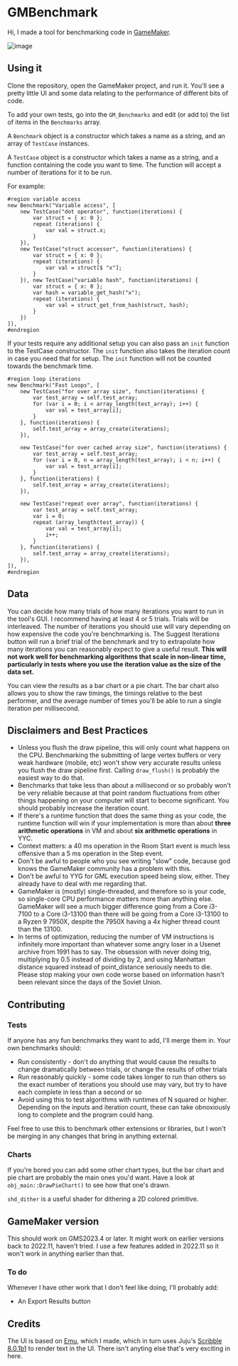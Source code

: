# GMBenchmark

Hi, I made a tool for benchmarking code in [GameMaker](https://gamemaker.io/en).

![image](https://github.com/DragoniteSpam/GMBenchmark/assets/7087495/57b86e45-bb51-4dc6-9a14-adc351a13b6a)

## Using it

Clone the repository, open the GameMaker project, and run it. You'll see a pretty little UI and some data relating to the performance of different bits of code.

To add your own tests, go into the `GM_Benchmarks` and edit (or add to) the list of items in the `Benchmarks` array.

A `Benchmark` object is a constructor which takes a name as a string, and an array of `TestCase` instances.

A `TestCase` object is a constructor which takes a name as a string, and a function containing the code you want to time. The function will accept a number of iterations for it to be run.

For example:

    #region variable access
    new Benchmark("Variable access", [
        new TestCase("dot operator", function(iterations) {
            var struct = { x: 0 };
            repeat (iterations) {
                var val = struct.x;
            }
        }),
        new TestCase("struct accessor", function(iterations) {
            var struct = { x: 0 };
            repeat (iterations) {
                var val = struct[$ "x"];
            }
        }), new TestCase("variable hash", function(iterations) {
            var struct = { x: 0 };
            var hash = variable_get_hash("x");
            repeat (iterations) {
                var val = struct_get_from_hash(struct, hash);
            }
        })
    ]),
    #endregion

If your tests require any additional setup you can also pass an `init` function to the TestCase constructor. The `init` function also takes the iteration count in case you need that for setup. The `init` function will not be counted towards the benchmark time.

    #region loop iterations
    new Benchmark("Fast Loops", [
        new TestCase("for over array size", function(iterations) {
            var test_array = self.test_array;
            for (var i = 0; i < array_length(test_array); i++) {
                var val = test_array[i];
            }
        }, function(iterations) {
            self.test_array = array_create(iterations);
        }),
        
        new TestCase("for over cached array size", function(iterations) {
            var test_array = self.test_array;
            for (var i = 0, n = array_length(test_array); i < n; i++) {
                var val = test_array[i];
            }
        }, function(iterations) {
            self.test_array = array_create(iterations);
        }),
        
        new TestCase("repeat over array", function(iterations) {
            var test_array = self.test_array;
            var i = 0;
            repeat (array_length(test_array)) {
                var val = test_array[i];
                i++;
            }
        }, function(iterations) {
            self.test_array = array_create(iterations);
        }),
    ]),
    #endregion

## Data

You can decide how many trials of how many iterations you want to run in the tool's GUI. I recommend having at least 4 or 5 trials. Trials will be interleaved. The number of iterations you should use will vary depending on how expensive the code you're benchmarking is. The Suggest Iterations button will run a brief trial of the benchmark and try to extrapolate how many iterations you can reasonably expect to give a useful result. **This will not work well for benchmarking algorithms that scale in non-linear time, particularly in tests where you use the iteration value as the size of the data set.**

You can view the results as a bar chart or a pie chart. The bar chart also allows you to show the raw timings, the timings relative to the best performer, and the average number of times you'll be able to run a single iteration per millisecond.

## Disclaimers and Best Practices

 - Unless you flush the draw pipeline, this will only count what happens on the CPU. Benchmarking the submitting of large vertex buffers or very weak hardware (mobile, etc) won't show very accurate results unless you flush the draw pipeline first. Calling `draw_flush()` is probably the easiest way to do that.
 - Benchmarks that take less than about a millisecond or so probably won't be very reliable because at that point random fluctuations from other things happening on your computer will start to become significant. You should probably increase the iteration count.
 - If there's a runtime function that does the same thing as your code, the runtime function will win if your implementation is more than about **three arithmetic operations** in VM and about **six arithmetic operations** in YYC.
 - Context matters: a 40 ms operation in the Room Start event is much less offensive than a 5 ms operation in the Step event.
 - Don't be awful to people who you see writing "slow" code, because god knows the GameMaker community has a problem with this.
 - Don't be awful to YYG for GML execution speed being slow, either. They already have to deal with me regarding that.
 - GameMaker is (mostly) single-threaded, and therefore so is your code, so single-core CPU performance matters more than anything else. GameMaker will see a much bigger difference going from a Core i3-7100 to a Core i3-13100 than there will be going from a Core i3-13100 to a Ryzen 9 7950X, despite the 7950X having a 4x higher thread count than the 13100.
 - In terms of optimization, reducing the number of VM instructions is infinitely more important than whatever some angry loser in a Usenet archive from 1991 has to say. The obsession with never doing trig, multiplying by 0.5 instead of dividing by 2, and using Manhattan distance squared instead of point_distance seriously needs to die. Please stop making your own code worse based on information hasn't been relevant since the days of  the Soviet Union.

## Contributing

### Tests

If anyone has any fun benchmarks they want to add, I'll merge them in. Your own benchmarks should:
 - Run consistently - don't do anything that would cause the results to change dramatically between trials, or change the results of other trials
 - Run reasonably quickly - some code takes longer to run than others so the exact number of iterations you should use may vary, but try to have each complete in less than a second or so
 - Avoid using this to test algorithms with runtimes of N squared or higher. Depending on the inputs and iteration count, these can take obnoxiously long to complete and the program could hang.

Feel free to use this to benchmark other extensions or libraries, but I won't be merging in any changes that bring in anything external.

### Charts

If you're bored you can add some other chart types, but the bar chart and pie chart are probably the main ones you'd want. Have a look at `obj_main::DrawPieChart()` to see how that one's drawn.

`shd_dither` is a useful shader for dithering a 2D colored primitive.

## GameMaker version

This should work on GMS2023.4 or later. It might work on earlier versions back to 2022.11, haven't tried. I use a few features added in 2022.11 so it won't work in anything earlier than that.

### To do

Whenever I have other work that I don't feel like doing, I'll probably add:

 - An Export Results button

## Credits

The UI is based on [Emu](https://dragonite.itch.io/emu), which I made, which in turn uses Juju's [Scribble 8.0.1b1](https://github.com/JujuAdams/Scribble) to render text in the UI. There isn't anyting else that's very exciting in here.
